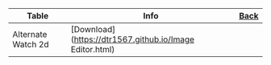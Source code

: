 |Table|Info|[Back](https://dtr1567.github.io)|
|-----|----|-----------------------------------|
|Alternate Watch 2d|[Download](https://dtr1567.github.io/Image Editor.html)||
